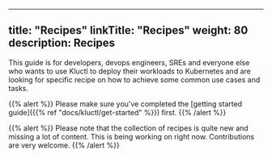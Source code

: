 
---
title: "Recipes"
linkTitle: "Recipes"
weight: 80
description: Recipes
---

This guide is for developers, devops engineers, SREs and everyone else who wants to use Kluctl to deploy their workloads
to Kubernetes and are looking for specific recipe on how to achieve some common use cases and tasks.

{{% alert %}}
Please make sure you've completed the [getting started guide]({{% ref "docs/kluctl/get-started" %}}) first.
{{% /alert %}}

{{% alert %}}
Please note that the collection of recipes is quite new and missing a lot of content. This is being working on right now.
Contributions are very welcome.
{{% /alert %}}
